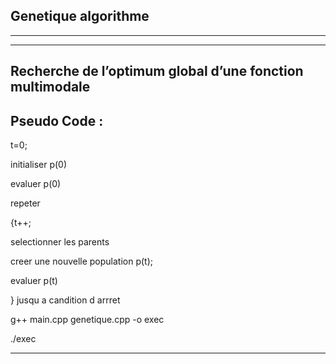 
## Genetique algorithme


---


--------------------

Recherche de l’optimum global d’une fonction multimodale
------------------------------------------------------------------
Pseudo Code :
--------------
t=0;

initialiser p(0)

evaluer p(0)

 repeter 
 
   {t++;
   
   selectionner les parents 
   
   creer une nouvelle population p(t);
   
   evaluer p(t)
   
   } jusqu a candition d arrret 
 

g++ main.cpp genetique.cpp -o  exec

./exec

------------------------------
